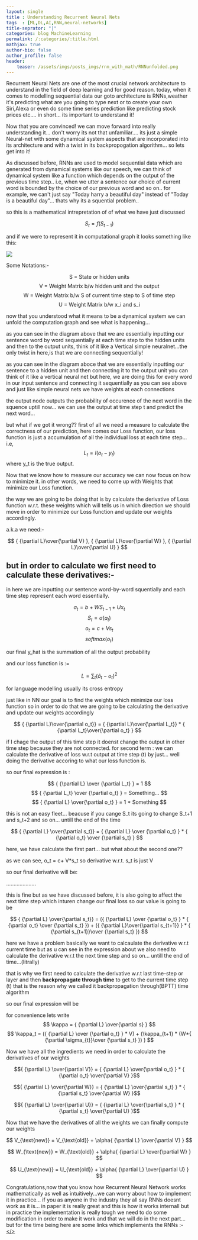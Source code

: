 ```yaml
---
layout: single
title : Understanding Recurrent Neural Nets
tags  : [ML,DL,AI,RNN,neural-networks]
title-seprator: "|"
categories: blog MachineLearning
permalink: /:categories/:title.html
mathjax: true
author-bio: false
author_profile: false
header:
    teaser: /assets/imgs/posts_imgs/rnn_with_math/RNNunfolded.png
---
```


Recurrent Neural Nets are one of the most crucial network architecture to understand in the field of deep learning and for good reason. today, when it comes to modelling sequential data our goto architecture is RNNs,weather it's predicting what are you going to type next or to create your own Siri,Alexa or even do some time series prediction like predicting stock prices etc…. in short… its important to understand it!

Now that you are convinced! we can move forward into really understanding it… don't worry its not that unfamiliar…. its just a simple Neural-net with some dynamical system aspects that are incorporated into its architecture and with a twist in its backpropogation algorithm... so lets get into it!

As discussed before, RNNs are used to model sequential data which are generated from dynamical systems like our speech, we can think of dynamical system like a function which depends on the output of the previous time step.. i.e, when we utter a sentence our choice of current word is bounded by the choice of our previous word and so on.. for example, we can't just say "Today harry a beautiful day" instead of "Today is a beautiful day"… thats why its a squential problem..

so this is a mathematical intrepretation of of what we have just discussed


$$ S_t = f(S_{t-1}) $$

and if we were to represent it in computational graph it looks something like this:

<img src="{{site.url}}{{site.baseurl}}/assets/imgs/posts_imgs/rnn_with_math/RNNunfolded.png">


Some Notations:-

$$ \text{S = State or hidden units}$$
$$ \text{V = Weight Matrix b/w hidden unit and the output} $$
$$ \text{W = Weight Matrix b/w S of current time step to S of time step}$$
$$ \text{U =  Weight Matrix b/w x_i and s_i}$$


now that you understood what it means to be a dynamical system we can unfold the computation graph and see what is happening...

as you can see in the diagram above that we are essentially inputting our sentence word by word sequentially at each time step to the hidden units and then to the output units, think of it like a Vertical simple neuralnet...the only twist in here,is that we are connecting sequentially!

as you can see in the diagram aboce that we are essentially inputting our sentence to a hidden unit and then connecting it to the output unit you can think of it like a vertical neural net but here, we are doing this for every word in our input sentence and connecting it sequentially as you can see above and just like simple neural nets we have weights at each connections

the output node outputs the probability of occurence of the next word in the squence uptill now... we can use the output at time step t and predict the next word...

but what if we got it wrong?? first of all we need a measure to calculate the correctness of our prediction, here comes our Loss function, our loss function is just a accumulation of all the individual loss at each time step... i.e, $$ L_t = l(o_t - y_t) $$ where y_t is the true output.

Now that we know how to measure our accuracy we can now focus on how to minimize it. in other words, we need to come up with Weights that minimize our Loss function.

the way we are going to be doing that is by calculate the  derivative of Loss function w.r.t. these weights which will tells us in which direction we should move in order to minimize our Loss function and update our weights accordingly.

a.k.a we need:-

$$ { {\partial L}\over{\partial V} },
 { {\partial L}\over{\partial W} }, 
 { {\partial L}\over{\partial U} } $$

but in order to calculate we first need to calculate these derivatives:-
--------------------------------------------

in here we are inputting our sentence word-by-word squentially and each time step represent each word essentially.

$$ a_t = b + WS_{t-1} + Ux_t $$
$$ S_t = \sigma(a_t) $$
$$ o_t = c + Vs_t $$
$$ softmax(o_t) $$


our final y_hat is the summation of all the output probability

and our loss function is :=

$$ L = \sum_t(\hat o_t - o_t)^2 $$

for language modelling usually its cross entropy

just like in NN our goal is to find the weights which minimize our loss function so in order to do that we are going to be calculating the derivative and update our weights accordingly

$$ { {\partial L}\over{\partial o_t}} = { {\partial L}\over{\partial L_t}} * { {\partial L_t}\over{\partial o_t} } $$

if I chage the output of this time step it doenst change the output in other time step because they are not connected.
for second term : we can calculate the derivative of loss w.r.t output at time step (t) by just... well doing the derivative accoring to what our loss function is.

so our final expression is : 

$$ { {\partial L} \over {\partial L_t} } = 1 $$
$$ { {\partial L_t} \over {\partial o_t} }  = Something... $$ 
$$ { {\partial L} \over{\partial o_t} } = 1 * Something $$


$$ {}$$

this is not an easy fleet... beacuse if you cange S_t its going to change S_t+1 and s_t+2 and so on... untill the end of the time

$$ { {\partial L} \over{\partial s_t}} = { {\partial L} \over {\partial o_t} } * { {\partial o_t} \over {\partial s_t} } $$

here, we have calculate the first part... but what about the second one??

as we can see, o_t = c+ V*s_t so derivative w.r.t. s_t is just V

so our final derivative will be:

....................

this is fine but as we have discussed before, it is also going to affect the next time step which inturen change our final loss so our value is going to be

$$ { {\partial L} \over{\partial s_t}} = ({ {\partial L} \over {\partial o_t} } * { {\partial o_t} \over {\partial s_t} }) + ({ {\partial L}\over{\partial s_{t+1}} } * { {\partial s_{t+1}}\over {\partial s_t} }) $$

here we have a problem basically we want to calcaulate the derivative w.r.t current time but as u can see in the expression about we also need to calculate the derivative w.r.t the next time step and so on... untill the end of time...(litrally)

that is why we first need to calculate the derivative w.r.t last time-step or layer and then **backpropagate through time** to get to the current time step (t) that is the reason why we called it backpropagation through(BPTT) time algorithm



so our final expression will be

for convenience lets write 
$$ \kappa = { {\partial L} \over{\partial s} } $$
$$ \kappa_t = ({ {\partial L} \over {\partial o_t} } * V) + (\kappa_{t+1} * (W*{ {\partial \sigma_{t}}\over {\partial s_t} }) ) $$

Now we have all the ingredients we need in order to calculate the derivatives of our weights

$${ {\partial L} \over{\partial V}} = { {\partial L} \over{\partial o_t} } * { {\partial o_t} \over{\partial V} }$$



$${ {\partial L} \over{\partial W}} = { {\partial L} \over{\partial s_t} } * { {\partial s_t} \over{\partial W} }$$


$${ {\partial L} \over{\partial U}} = { {\partial L} \over{\partial s_t} } * { {\partial s_t} \over{\partial U} }$$


Now that we have the derivatives of all the weights we can finally compute our weights

$$ V_{\text{new}} = V_{\text{old}} + \alpha{ {\partial L} \over{\partial V} } $$

$$ W_{\text{new}} = W_{\text{old}} + \alpha{ {\partial L} \over{\partial W} } $$

$$ U_{\text{new}} = U_{\text{old}} + \alpha{ {\partial L} \over{\partial U} } $$

Congratulations,now that you know how Recurrent Neural Network works mathematically as well as intuitively...we can worry about how to implement it in practice... if you as anyone in the industry they all say RNNs doesnt work as it is... in paper it is really great and this is how it works internall but in practice the implementation is really tough we need to do some modification in order to make it work and that we will do in the next part... but for the time being here are some links which implements the RNNs :-
<a href="#">  </>
